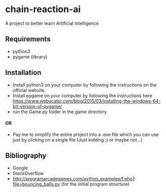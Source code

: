 # chain-reaction-ai
A project to better learn Artificial Intelligence

## Requirements

- python3
- pygame (library)

## Installation

- Install python3 on your computer by following the instructions on the official website.
- Install pygame on your computer by following the instructions here https://www.webucator.com/blog/2015/03/installing-the-windows-64-bit-version-of-pygame/
- run the Game.py folder in the game directory

#### OR
- Pay me to simplify the entire project into a .exe file which you can use just by clicking on a single file (Just kidding ;) or maybe not...)

## Bibliography
- Google
- StackOverflow
- http://programarcadegames.com/python_examples/f.php?file=bouncing_balls.py (for the initial program structure)
